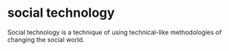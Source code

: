 # social technology

Social technology is a technique of using technical-like methodologies of changing the social world.

